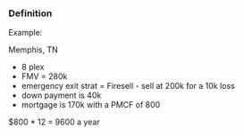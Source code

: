 ### Definition



Example: 

Memphis, TN 

- 8 plex
- FMV = 280k
- emergency exit strat  = Firesell - sell at 200k for a 10k loss
- down payment is 40k
- mortgage is 170k with a PMCF of 800 


$800 * 12  =  9600 a year


